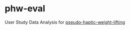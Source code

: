 # phw-eval
User Study Data Analysis for [pseudo-haptic-weight-lifting](https://github.com/EliDll/pseudo-haptic-weight-lifting)
